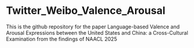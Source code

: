 # Twitter_Weibo_Valence_Arousal
This is the github repository for the paper Language-based Valence and Arousal Expressions between the United States and China: a Cross-Cultural Examination from the findings of NAACL 2025
